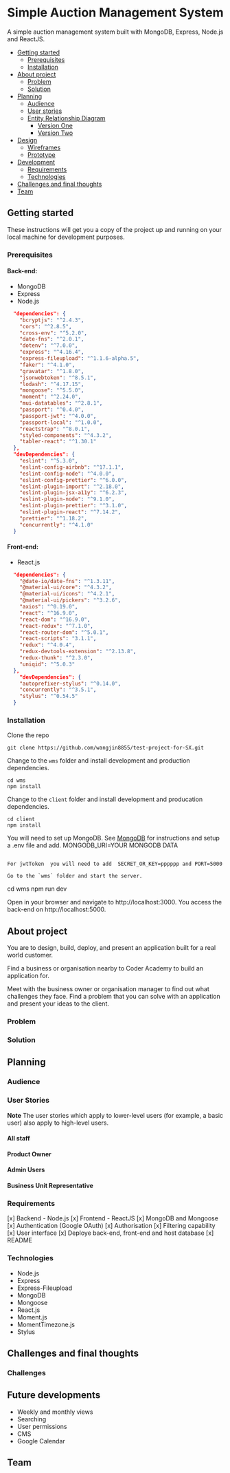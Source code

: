 #  Simple Auction Management System
A  simple auction management system built with MongoDB, Express, Node.js and ReactJS.


* [Getting started](#getting-started)
  * [Prerequisites](#prerequisites)
  * [Installation](#installation)
* [About project](#about-project)
  * [Problem](#problem)
  * [Solution](#solution)
* [Planning](#planning)
  * [Audience](#audience)
  * [User stories](#user-stories)
  * [Entity Relationship Diagram](#entity-relationship-diagram)
    * [Version One](#version-one)
    * [Version Two](#version-two)
* [Design](#design)
  * [Wireframes](#wireframes)
  * [Prototype](#prototype)
* [Development](#development)
  * [Requirements](#requirements)
  * [Technologies](#technologies)
* [Challenges and final thoughts](#challenges-and-final-thoughts)
* [Team](#team)

## Getting started
These instructions will get you a copy of the project up and running on your local machine for development purposes.
### Prerequisites
#### Back-end:
- MongoDB
- Express
- Node.js

```json
  "dependencies": {
    "bcryptjs": "^2.4.3",
    "cors": "^2.8.5",
    "cross-env": "^5.2.0",
    "date-fns": "^2.0.1",
    "dotenv": "^7.0.0",
    "express": "^4.16.4",
    "express-fileupload": "^1.1.6-alpha.5",
    "faker": "^4.1.0",
    "gravatar": "^1.8.0",
    "jsonwebtoken": "^8.5.1",
    "lodash": "^4.17.15",
    "mongoose": "^5.5.0",
    "moment": "^2.24.0",
    "mui-datatables": "^2.8.1",
    "passport": "^0.4.0",
    "passport-jwt": "^4.0.0",
    "passport-local": "^1.0.0",
    "reactstrap": "^8.0.1",
    "styled-components": "^4.3.2",
    "tabler-react": "^1.30.1"
  },
  "devDependencies": {
    "eslint": "^5.3.0",
    "eslint-config-airbnb": "^17.1.1",
    "eslint-config-node": "^4.0.0",
    "eslint-config-prettier": "^6.0.0",
    "eslint-plugin-import": "^2.18.0",
    "eslint-plugin-jsx-a11y": "^6.2.3",
    "eslint-plugin-node": "^9.1.0",
    "eslint-plugin-prettier": "^3.1.0",
    "eslint-plugin-react": "^7.14.2",
    "prettier": "^1.18.2",
    "concurrently": "^4.1.0"
  }
```
#### Front-end:
- React.js
```json
  "dependencies": {
    "@date-io/date-fns": "^1.3.11",
    "@material-ui/core": "^4.3.2",
    "@material-ui/icons": "^4.2.1",
    "@material-ui/pickers": "^3.2.6",
    "axios": "^0.19.0",
    "react": "^16.9.0",
    "react-dom": "^16.9.0",
    "react-redux": "^7.1.0",
    "react-router-dom": "^5.0.1",
    "react-scripts": "3.1.1",
    "redux": "^4.0.4",
    "redux-devtools-extension": "^2.13.8",
    "redux-thunk": "^2.3.0",
    "uniqid": "^5.0.3"
  },
    "devDependencies": {
    "autoprefixer-stylus": "^0.14.0",
    "concurrently": "^3.5.1",
    "stylus": "^0.54.5"
  }
```
### Installation
Clone the repo
```
git clone https://github.com/wangjin8855/test-project-for-SX.git
```

Change to the `wms` folder and install development and production dependencies.

```
cd wms
npm install
```

Change to the `client` folder and install development and producation dependencies.
```
cd client
npm install
```

You will need to set up MongoDB. See [MongoDB](https://docs.mongodb.com/) for instructions
and setup a .env file and add.
MONGODB_URI=YOUR MONGODB DATA
```

For jwtToken  you will need to add  SECRET_OR_KEY=pppppp and PORT=5000

Go to the `wms` folder and start the server.
```
cd wms
npm run dev




Open in your browser and navigate to http://localhost:3000. You access the back-end on http://localhost:5000.

## About project
You are to design, build, deploy, and present an application built for a real world customer.

Find a business or organisation nearby to Coder Academy to build an application for.

Meet with the business owner or organisation manager to find out what challenges they face. Find a problem that you can solve with an application and present your ideas to the client.

### Problem

### Solution

## Planning



### Audience


### User Stories
**Note** The user stories which apply to lower-level users (for example, a basic user) also apply to high-level users.

#### All staff



#### Product Owner



#### Admin Users



#### Business Unit Representative



### Requirements
[x] Backend - Node.js
[x] Frontend - ReactJS
[x] MongoDB and Mongoose
[x] Authentication (Google OAuth)
[x] Authorisation
[x] Filtering capability
[x] User interface
[x] Deploye back-end, front-end and host database
[x] README

### Technologies
- Node.js
- Express
- Express-Fileupload
- MongoDB
- Mongoose
- React.js
- Moment.js
- MomentTimezone.js
- Stylus
## Challenges and final thoughts

### Challenges


## Future developments
- Weekly and monthly views
- Searching
- User permissions
- CMS
- Google Calendar

## Team

